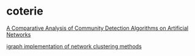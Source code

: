 # coterie



[A Comparative Analysis of Community Detection Algorithms on Artificial Networks](https://www.nature.com/articles/srep30750)



[igraph implementation of network clustering methods](https://github.com/igraph/rigraph/blob/dev/R/community.R)
